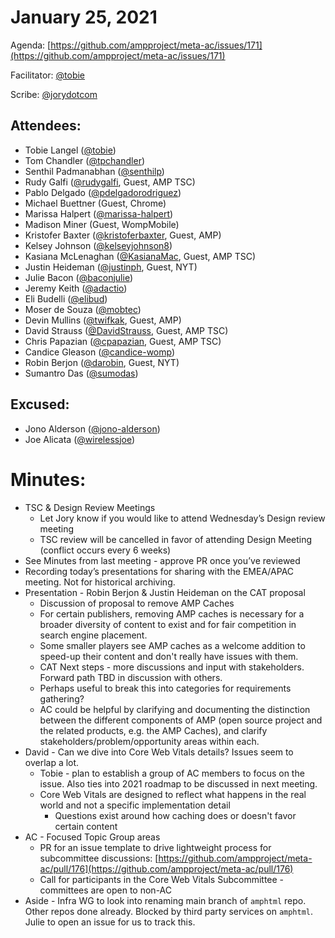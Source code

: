 # **January 25, 2021**

Agenda: [https://github.com/ampproject/meta-ac/issues/171](https://github.com/ampproject/meta-ac/issues/171)

Facilitator: [@tobie][tobie]

Scribe: [@jorydotcom][jorydotcom]

## **Attendees:**

*   Tobie Langel ([@tobie][tobie])
*   Tom Chandler ([@tpchandler][tpchandler])
*   Senthil Padmanabhan ([@senthilp][senthilp])
*   Rudy Galfi ([@rudygalfi][rudygalfi], Guest, AMP TSC)
*   Pablo Delgado ([@pdelgadorodriguez][pdelgadorodriguez])
*   Michael Buettner (Guest, Chrome)
*   Marissa Halpert ([@marissa-halpert][marissa-halpert])
*   Madison Miner (Guest, WompMobile)
*   Kristofer Baxter ([@kristoferbaxter][kristoferbaxter], Guest, AMP)
*   Kelsey Johnson ([@kelseyjohnson8][kelseyjohnson8])
*   Kasiana McLenaghan ([@KasianaMac][KasianaMac], Guest, AMP TSC)
*   Justin Heideman ([@justinph][justinph], Guest, NYT)
*   Julie Bacon ([@baconjulie][baconjulie])
*   Jeremy Keith ([@adactio][adactio])
*   Eli Budelli ([@elibud][elibud])
*   Moser de Souza ([@mobtec][mobtec])
*   Devin Mullins ([@twifkak][twifkak], Guest, AMP)
*   David Strauss ([@DavidStrauss][DavidStrauss], Guest, AMP TSC)
*   Chris Papazian ([@cpapazian][cpapazian], Guest, AMP TSC)
*   Candice Gleason ([@candice-womp][candice-womp])
*   Robin Berjon ([@darobin][darobin], Guest, NYT)
*   Sumantro Das ([@sumodas][sumodas])

## **Excused:**

*   Jono Alderson ([@jono-alderson][jono-alderson])
*   Joe Alicata ([@wirelessjoe][wirelessjoe])

# **Minutes:**

*   TSC & Design Review Meetings
    *   Let Jory know if you would like to attend Wednesday’s Design review meeting
    *   TSC review will be cancelled in favor of attending Design Meeting (conflict occurs every 6 weeks)
*   See Minutes from last meeting - approve PR once you’ve reviewed
*   Recording today’s presentations for sharing with the EMEA/APAC meeting. Not for historical archiving.
*   Presentation - Robin Berjon & Justin Heideman on the CAT proposal
    *   Discussion of proposal to remove AMP Caches
      * For certain publishers, removing AMP caches is necessary for a broader diversity of content to exist and for fair competition in search engine placement.
      * Some smaller players see AMP caches as a welcome addition to speed-up their content and don't really have issues with them. 
    *   CAT Next steps - more discussions and input with stakeholders. Forward path TBD in discussion with others.
    *   Perhaps useful to break this into categories for requirements gathering?
    *   AC could be helpful by clarifying and documenting the distinction between the different components of AMP (open source project and the related products, e.g. the AMP Caches), and clarify stakeholders/problem/opportunity areas within each.
*   David - Can we dive into Core Web Vitals details? Issues seem to overlap a lot.
    *   Tobie - plan to establish a group of AC members to focus on the issue. Also ties into 2021 roadmap to be discussed in next meeting.
    *   Core Web Vitals are designed to reflect what happens in the real world and not a specific implementation detail
        *   Questions exist around how caching does or doesn't favor certain content
*   AC - Focused Topic Group areas
    *   PR for an issue template to drive lightweight process for subcommittee discussions: [https://github.com/ampproject/meta-ac/pull/176](https://github.com/ampproject/meta-ac/pull/176)
    *   Call for participants in the Core Web Vitals Subcommittee - committees are open to non-AC 
*   Aside - Infra WG to look into renaming main branch of `amphtml` repo. Other repos done already. Blocked by third party services on `amphtml`. Julie to open an issue for us to track this.

[tobie]: https://github.com/tobie
[wirelessjoe]: https://github.com/wirelessjoe
[sumodas]: https://github.com/sumodas
[senthilp]: https://github.com/senthilp
[elibud]: https://github.com/elibud
[mobtec]: https://github.com/mobtec
[pdelgadorodriguez]: https://github.com/pdelgadorodriguez
[marissa-halpert]: https://github.com/marissa-halpert
[candice-womp]: https://github.com/candice-womp
[jono-alderson]: https://github.com/jono-alderson
[baconjulie]: https://github.com/baconjulie
[kelseyjohnson8]: https://github.com/kelseyjohnson8]
[adactio]: https://github.com/adactio
[mrjoro]: https://github.com/mrjoro
[jorydotcom]: https://github.com/jorydotcom
[DavidStrauss]: https://github.com/DavidStrauss
[cpapazian]: https://github.com/cpapazian
[dvoytenko]: https://github.com/dvoytenko
[rudygalfi]: https://github.com/rudygalfi
[KasianaMac]: https://github.com/KasianaMac
[jeffjose]: https://github.com/jeffjose
[tpchandler]: https://github.com/tpchandler
[j-tt]: https://github.com/j-tt
[SiddiqiFaizan]: https://github.com/SiddiqiFaizan
[kenjibaheux]: https://github.com/kenjibaheux
[kristoferbaxter]: https://github.com/kristoferbaxter
[justinph]: https://github.com/justinph
[twifkak]: https://github.com/twifkak
[darobin]: https://github.com/darobin
